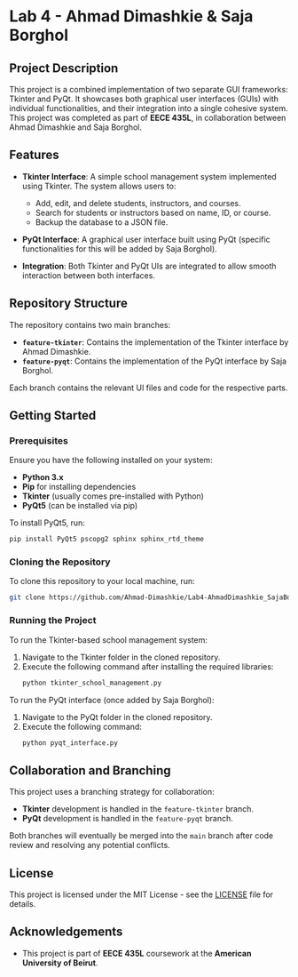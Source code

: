 # Lab 4 - Ahmad Dimashkie & Saja Borghol

## Project Description

This project is a combined implementation of two separate GUI frameworks: Tkinter and PyQt. It showcases both graphical user interfaces (GUIs) with individual functionalities, and their integration into a single cohesive system. This project was completed as part of **EECE 435L**, in collaboration between Ahmad Dimashkie and Saja Borghol.

## Features

- **Tkinter Interface**: A simple school management system implemented using Tkinter. The system allows users to:
  - Add, edit, and delete students, instructors, and courses.
  - Search for students or instructors based on name, ID, or course.
  - Backup the database to a JSON file.

- **PyQt Interface**: A graphical user interface built using PyQt (specific functionalities for this will be added by Saja Borghol).

- **Integration**: Both Tkinter and PyQt UIs are integrated to allow smooth interaction between both interfaces.

## Repository Structure

The repository contains two main branches:
- **`feature-tkinter`**: Contains the implementation of the Tkinter interface by Ahmad Dimashkie.
- **`feature-pyqt`**: Contains the implementation of the PyQt interface by Saja Borghol.

Each branch contains the relevant UI files and code for the respective parts.

## Getting Started

### Prerequisites

Ensure you have the following installed on your system:
- **Python 3.x**
- **Pip** for installing dependencies
- **Tkinter** (usually comes pre-installed with Python)
- **PyQt5** (can be installed via pip)

To install PyQt5, run:
```bash
pip install PyQt5 pscopg2 sphinx sphinx_rtd_theme
```

### Cloning the Repository

To clone this repository to your local machine, run:
```bash
git clone https://github.com/Ahmad-Dimashkie/Lab4-AhmadDimashkie_SajaBorghol.git
```

### Running the Project

To run the Tkinter-based school management system:
1. Navigate to the Tkinter folder in the cloned repository.
2. Execute the following command after installing the required libraries:
   ```bash
   python tkinter_school_management.py
   ```

To run the PyQt interface (once added by Saja Borghol):
1. Navigate to the PyQt folder in the cloned repository.
2. Execute the following command:
   ```bash
   python pyqt_interface.py
   ```

## Collaboration and Branching

This project uses a branching strategy for collaboration:
- **Tkinter** development is handled in the `feature-tkinter` branch.
- **PyQt** development is handled in the `feature-pyqt` branch.

Both branches will eventually be merged into the `main` branch after code review and resolving any potential conflicts.

## License

This project is licensed under the MIT License - see the [LICENSE](LICENSE) file for details.

## Acknowledgements

- This project is part of **EECE 435L** coursework at the **American University of Beirut**.
